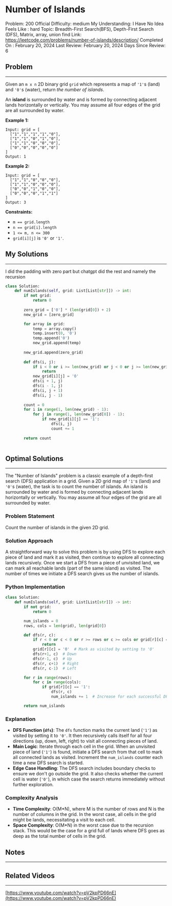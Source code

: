 # Number of Islands

Problem: 200
Official Difficulty: medium
My Understanding: I Have No Idea
Feels Like : hard
Topic: Breadth-First Search(BFS), Depth-First Search (DFS), Matrix, array, union find
Link: https://leetcode.com/problems/number-of-islands/description/
Completed On : February 20, 2024
Last Review: February 20, 2024
Days Since Review: 6

## Problem

---

Given an `m x n` 2D binary grid `grid` which represents a map of `'1'`s (land) and `'0'`s (water), return *the number of islands*.

An **island** is surrounded by water and is formed by 
connecting adjacent lands horizontally or vertically. You may assume all
 four edges of the grid are all surrounded by water.

**Example 1:**

```
Input: grid = [
  ["1","1","1","1","0"],
  ["1","1","0","1","0"],
  ["1","1","0","0","0"],
  ["0","0","0","0","0"]
]
Output: 1
```

**Example 2:**

```
Input: grid = [
  ["1","1","0","0","0"],
  ["1","1","0","0","0"],
  ["0","0","1","0","0"],
  ["0","0","0","1","1"]
]
Output: 3
```

**Constraints:**

- `m == grid.length`
- `n == grid[i].length`
- `1 <= m, n <= 300`
- `grid[i][j]` is `'0'` or `'1'`.

## My Solutions

---

I did the padding with zero part but chatgpt did the rest and namely the recursion 

```python
class Solution:
    def numIslands(self, grid: List[List[str]]) -> int:
        if not grid:
            return 0
        
        zero_grid = ['0'] * (len(grid[0]) + 2)
        new_grid = [zero_grid]

        for array in grid:
            temp = array.copy()
            temp.insert(0, '0')
            temp.append('0')
            new_grid.append(temp)
        
        new_grid.append(zero_grid)
        
        def dfs(i, j):
            if i < 0 or i >= len(new_grid) or j < 0 or j >= len(new_grid[0]) or new_grid[i][j] == '0':
                return
            new_grid[i][j] = '0'
            dfs(i + 1, j)
            dfs(i - 1, j)
            dfs(i, j + 1)
            dfs(i, j - 1)
        
        count = 0
        for i in range(1, len(new_grid) - 1):
            for j in range(1, len(new_grid[0]) - 1):
                if new_grid[i][j] == '1':
                    dfs(i, j)
                    count += 1
        
        return count
```

```python

```

## Optimal Solutions

---

The "Number of Islands" problem is a classic example of a depth-first search (DFS) application in a grid. Given a 2D grid map of `'1'`s (land) and `'0'`s (water), the task is to count the number of islands. An island is surrounded by water and is formed by connecting adjacent lands horizontally or vertically. You may assume all four edges of the grid are all surrounded by water.

### Problem Statement

Count the number of islands in the given 2D grid.

### Solution Approach

A straightforward way to solve this problem is by using DFS to explore each piece of land and mark it as visited, then continue to explore all connecting lands recursively. Once we start a DFS from a piece of unvisited land, we can mark all reachable lands (part of the same island) as visited. The number of times we initiate a DFS search gives us the number of islands.

### Python Implementation

```python
class Solution:
    def numIslands(self, grid: List[List[str]]) -> int:
        if not grid:
            return 0

        num_islands = 0
        rows, cols = len(grid), len(grid[0])

        def dfs(r, c):
            if r < 0 or c < 0 or r >= rows or c >= cols or grid[r][c] == '0':
                return
            grid[r][c] = '0'  # Mark as visited by setting to '0'
            dfs(r+1, c)  # Down
            dfs(r-1, c)  # Up
            dfs(r, c+1)  # Right
            dfs(r, c-1)  # Left

        for r in range(rows):
            for c in range(cols):
                if grid[r][c] == '1':
                    dfs(r, c)
                    num_islands += 1  # Increase for each successful DFS call

        return num_islands

```

### Explanation

- **DFS Function (`dfs`)**: The `dfs` function marks the current land (`'1'`) as visited by setting it to `'0'`. It then recursively calls itself for all four directions (up, down, left, right) to visit all connecting pieces of land.
- **Main Logic**: Iterate through each cell in the grid. When an unvisited piece of land (`'1'`) is found, initiate a DFS search from that cell to mark all connected lands as visited. Increment the `num_islands` counter each time a new DFS search is started.
- **Edge Case Handling**: The DFS search includes boundary checks to ensure we don't go outside the grid. It also checks whether the current cell is water (`'0'`), in which case the search returns immediately without further exploration.

### Complexity Analysis

- **Time Complexity**: O(M*N), where M is the number of rows and N is the number of columns in the grid. In the worst case, all cells in the grid might be lands, necessitating a visit to each cell.
- **Space Complexity**: O(M*N) in the worst case due to the recursion stack. This would be the case for a grid full of lands where DFS goes as deep as the total number of cells in the grid.

## Notes

---

 

## Related Videos

---

[https://www.youtube.com/watch?v=pV2kpPD66nE](https://www.youtube.com/watch?v=pV2kpPD66nE)